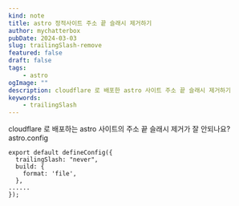 ```yaml
---
kind: note
title: astro 정적사이트 주소 끝 슬래시 제거하기
author: mychatterbox
pubDate: 2024-03-03
slug: trailingSlash-remove
featured: false
draft: false
tags:
    - astro
ogImage: ""
description: cloudflare 로 배포한 astro 사이트 주소 끝 슬래시 제거하기
keywords:
    - trailingSlash
---
```


cloudflare 로 배포하는 astro 사이트의 주소 끝 슬래시 제거가 잘 안되나요?  
astro.config

```astro
export default defineConfig({
  trailingSlash: "never",
  build: {
    format: 'file',
  },
......
});
```
